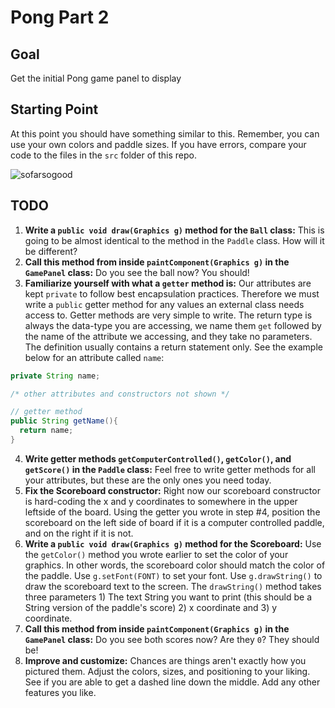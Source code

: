# Pong Part 2

## Goal

Get the initial Pong game panel to display

## Starting Point

At this point you should have something similar to this. Remember, you can use your own colors and paddle sizes. If you have errors, compare your code to the files in the `src` folder of this repo.  

![sofarsogood](https://i.imgur.com/Tn6FbYF.png)

## TODO

1. **Write a `public void draw(Graphics g)` method for the `Ball` class:** This is going to be almost identical to the method in the `Paddle` class. How will it be different?
2. **Call this method from inside `paintComponent(Graphics g)` in the `GamePanel` class:** Do you see the ball now? You should!
3. **Familiarize yourself with what a `getter` method is:** Our attributes are kept `private` to follow best encapsulation practices. Therefore we must write a `public` getter method for any values an external class needs access to. Getter methods are very simple to write. The return type is always the data-type you are accessing, we name them `get` followed by the name of the attribute we accessing, and they take no parameters. The definition usually contains a return statement only. See the example below for an attribute called `name`:  

  ```java
  private String name;
  
  /* other attributes and constructors not shown */
  
  // getter method
  public String getName(){
    return name;
  }
  ```
4. **Write getter methods `getComputerControlled()`, `getColor()`, and `getScore()` in the `Paddle` class:** Feel free to write getter methods for all your attributes, but these are the only ones you need today.
5. **Fix the Scoreboard constructor:** Right now our scoreboard constructor is hard-coding the x and y coordinates to somewhere in the upper leftside of the board. Using the getter you wrote in step #4, position the scoreboard on the left side of board if it is a computer controlled paddle, and on the right if it is not.
6. **Write a `public void draw(Graphics g)` method for the Scoreboard:** Use the `getColor()` method you wrote earlier to set the color of your graphics. In other words, the scoreboard color should match the color of the paddle. Use `g.setFont(FONT)` to set your font. Use `g.drawString()` to draw the scoreboard text to the screen. The `drawString()` method takes three parameters 1) The text String you want to print (this should be a String version of the paddle's score) 2) x coordinate and 3) y coordinate.
7. **Call this method from inside `paintComponent(Graphics g)` in the `GamePanel` class:** Do you see both scores now? Are they `0`? They should be! 
8. **Improve and customize:** Chances are things aren't exactly how you pictured them. Adjust the colors, sizes, and positioning to your liking. See if you are able to get a dashed line down the middle. Add any other features you like.

